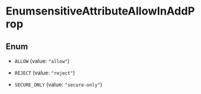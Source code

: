 

# EnumsensitiveAttributeAllowInAddProp

## Enum


* `ALLOW` (value: `"allow"`)

* `REJECT` (value: `"reject"`)

* `SECURE_ONLY` (value: `"secure-only"`)



